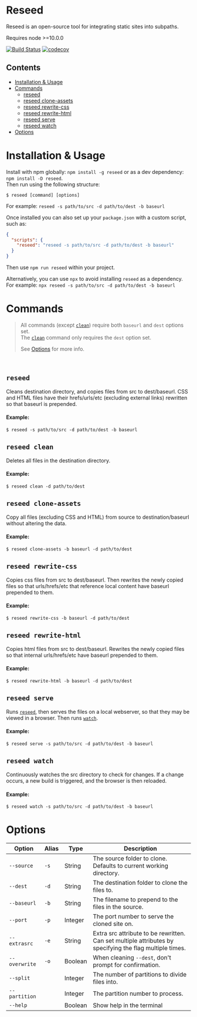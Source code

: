 # Reseed
Reseed is an open-source tool for integrating static sites into subpaths.

Requires node >=10.0.0

[![Build Status](https://travis-ci.com/CloudCannon/reseed.svg?token=PCpTqbePqYxMDyjhMTKF&branch=master)](https://travis-ci.com/CloudCannon/reseed)
[![codecov](https://codecov.io/gh/CloudCannon/reseed/branch/master/graph/badge.svg?token=Q4yyn9DLZ6)](https://codecov.io/gh/CloudCannon/reseed)



## Contents
- [Installation & Usage](#installation-&-usage)
- [Commands](#commands)
	- [reseed](#reseed)
	- [reseed clone-assets](#reseed-clone-assets)
	- [reseed rewrite-css](#reseed-rewrite-css)
	- [reseed rewrite-html](#reseed-rewrite-html)
	- [reseed serve](#reseed-serve)
	- [reseed watch](#reseed-watch)
- [Options](#Options)


# Installation & Usage

Install with npm globally: `npm install -g reseed` or as a dev dependency: `npm install -D reseed`.\
Then run using the following structure:

```
$ reseed [command] [options]
```

For example: `reseed -s path/to/src -d path/to/dest -b baseurl`

Once installed you can also set up your `package.json` with a custom script, such as:

```JSON
{
  "scripts": {
    "reseed": "reseed -s path/to/src -d path/to/dest -b baseurl"
  }
}
```
Then use `npm run reseed` within your project.

Alternatively, you can use `npx` to avoid installing `reseed` as a dependency.\
For example: `npx reseed -s path/to/src -d path/to/dest -b baseurl`


# Commands

> All commands (except [```clean```](#reseed-clean)) require both `baseurl` and `dest` options set.\
> The [```clean```](#reseed-clean) command only requires the `dest` option set.
>
> See [Options](#options) for more info.

</br>

## ```reseed```
Cleans destination directory, and copies files from src to dest/baseurl.
CSS and HTML files have their hrefs/urls/etc (excluding external links) rewritten so that baseurl is prepended.

#### Example:
```
$ reseed -s path/to/src -d path/to/dest -b baseurl
```



## ```reseed clean```

Deletes all files in the destination directory.

#### Example:
```
$ reseed clean -d path/to/dest
```


## ```reseed clone-assets```
Copy all files (excluding CSS and HTML) from source to destination/baseurl without altering the data.

#### Example:
```
$ reseed clone-assets -b baseurl -d path/to/dest
```


## ```reseed rewrite-css```
Copies css files from src to dest/baseurl.
Then rewrites the newly copied files so that urls/hrefs/etc that reference local
content have baseurl prepended to them.

#### Example:
```
$ reseed rewrite-css -b baseurl -d path/to/dest
```


## ```reseed rewrite-html```
Copies html files from src to dest/baseurl.
Rewrites the newly copied files so that internal urls/hrefs/etc have baseurl prepended to them.

#### Example:
```
$ reseed rewrite-html -b baseurl -d path/to/dest
```


## ```reseed serve```
Runs [```reseed```](#reseed), then serves the files on a local webserver, so that they may be viewed in a browser. Then runs [```watch```](#reseed-watch).

#### Example:
```
$ reseed serve -s path/to/src -d path/to/dest -b baseurl
```


## ```reseed watch```
Continuously watches the src directory to check for changes. If a change
occurs, a new build is triggered, and the browser is then reloaded.

#### Example:
```
$ reseed watch -s path/to/src -d path/to/dest -b baseurl
```

# Options

Option        | Alias | Type    | Description
------------- | ----- | ------- | -----------
`--source`    | `-s`  | String  | The source folder to clone. Defaults to current working directory.
`--dest`      | `-d`  | String  | The destination folder to clone the files to.
`--baseurl`   | `-b`  | String  | The filename to prepend to the files in the source.
`--port`      | `-p`  | Integer | The port number to serve the cloned site on.
`--extrasrc`  | `-e`  | String  | Extra src attribute to be rewritten.</br>Can set multiple attributes by specifying the flag multiple times.
`--overwrite` | `-o`  | Boolean | When cleaning `--dest`, don't prompt for confirmation.
`--split`     |       | Integer | The number of partitions to divide files into.
`--partition` |       | Integer | The partition number to process.
`--help`      |       | Boolean | Show help in the terminal